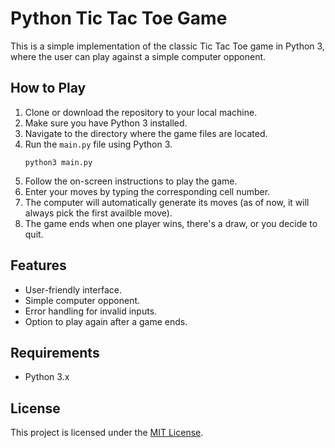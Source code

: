 # Python Tic Tac Toe Game

This is a simple implementation of the classic Tic Tac Toe game in Python 3, where the user can play against a simple computer opponent.

## How to Play

1. Clone or download the repository to your local machine.
2. Make sure you have Python 3 installed.
3. Navigate to the directory where the game files are located.
4. Run the `main.py` file using Python 3.
   ```
   python3 main.py
   ```
5. Follow the on-screen instructions to play the game.
6. Enter your moves by typing the corresponding cell number.
7. The computer will automatically generate its moves (as of now, it will always pick the first availble move).
8. The game ends when one player wins, there's a draw, or you decide to quit.

## Features

- User-friendly interface.
- Simple computer opponent.
- Error handling for invalid inputs.
- Option to play again after a game ends.

## Requirements

- Python 3.x

## License

This project is licensed under the [MIT License](LICENSE).

